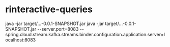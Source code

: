 # rinteractive-queries

java -jar target/...-0.0.1-SNAPSHOT.jar 
java -jar target/...-0.0.1-SNAPSHOT.jar --server.port=8083 --spring.cloud.stream.kafka.streams.binder.configuration.application.server=localhost:8083